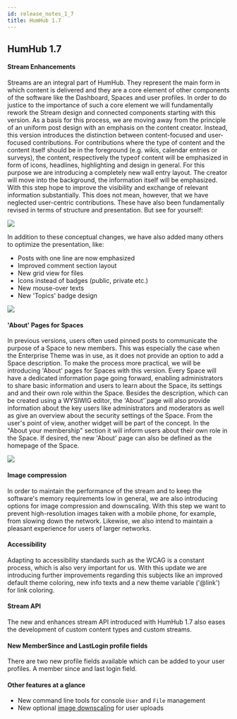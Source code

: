 ```yaml
---
id: release_notes_1_7
title: HumHub 1.7
---
```


## HumHub 1.7

#### Stream Enhancements

Streams are an integral part of HumHub. They represent the main form in which content is delivered and they are a core element of other components of the software like the Dashboard, Spaces and user profiles. In order to do justice to the importance of such a core element we will fundamentally rework the Stream design and connected components starting with this version. As a basis for this process, we are moving away from the principle of an uniform post design with an emphasis on the content creator.
Instead, this version introduces the distinction between content-focused and user-focused contributions. For contributions where the type of content and the content itself should be in the foreground (e.g. wikis, calendar entries or surveys), the content, respectively the typeof content will be emphasized in form of icons, headlines, highlighting and design in general. For this purpose we are introducing a completely new wall entry layout. The creator will move into the background, the information itself will be emphasized. With this step hope to improve the visibility and exchange of relevant information substantially. This does not mean, however, that we have neglected user-centric contributions. These have also been fundamentally revised in terms of structure and presentation. But see for yourself: 

![](https://raw.githubusercontent.com/humhub/documentation/master/docs/about/releasenotes/images/1_7/Layout1.PNG)

In addition to these conceptual changes, we have also added many others to optimize the presentation, like: 

- Posts with one line are now emphasized
- Improved comment section layout
- New grid view for files 
- Icons instead of badges (public, private etc.) 
-	New mouse-over texts
- New 'Topics' badge design

![](https://raw.githubusercontent.com/humhub/documentation/master/docs/about/releasenotes/images/1_7/Layout2.PNG)

#### 'About' Pages for Spaces

In previous versions, users often used pinned posts to communicate the purpose of a Space to new members. This was especially the case when the Enterprise Theme was in use, as it does not provide an option to add a Space description. To make the process more practical, we will be introducing 'About' pages for Spaces with this version. Every Space will have a dedicated information page going forward, enabling administrators to share basic information and users to learn about the Space, its settings and and their own role within the Space. Besides the description, which can be created using a WYSIWIG editor, the 'About'´page will also provide information about the key users like administrators and moderators as well as give an overview about the security settings of the Space.  From the user's point of view, another widget will be part of the concept. In the "About your membership" section it will inform users about their own role in the Space. If desired, the new 'About' page can also be defined as the homepage of the Space. 

![](https://raw.githubusercontent.com/humhub/documentation/master/docs/about/releasenotes/images/1_7/About1.PNG)

#### Image compression

In order to maintain the performance of the stream and to keep the software's memory requirements low in general, we are also introducing options for image compression and downscaling. With this step we want to prevent high-resolution images taken with a mobile phone, for example, from slowing down the network. Likewise, we also intend to maintain a pleasant experience for users of larger networks.  

#### Accessibility

Adapting to accessibility standards such as the WCAG is a constant process, which is also very important for us. With this update we are introducing further improvements regarding this subjects like an improved default theme coloring, new info texts and a new theme variable ('@link') for link coloring.

#### Stream API

The new and enhances stream API introduced with HumHub 1.7 also eases the development of custom content types and custom streams.

#### New MemberSince and LastLogin profile fields

There are two new profile fields available which can be added to your user profiles. A member since and last login field.

#### Other features at a glance

- New command line tools for console `User` and `File` management
- New optional [image downscaling](../../admin/uploads.md#compression--downscaling) for user uploads
